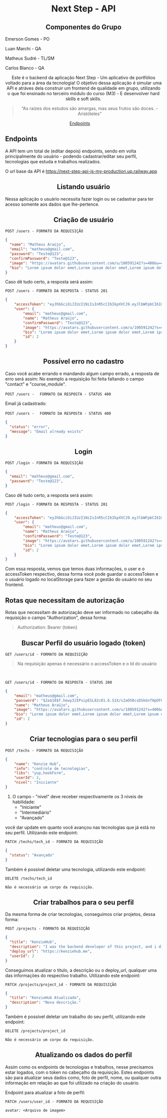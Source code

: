 <h1 align="center">
  Next Step - API
</h1>

<p align = "center">
<h2 align="center">
  Componentes do Grupo  
</h2>

Emerson Gomes - PO

Luan Marchi - QA

Matheus Sudré - TL/SM

Carlos Blanco - QA

</p>

<p align = "center">
Este é o backend da aplicação Next Step - Um aplicativo de portfólios voltado para a área da tecnologia! O objetivo dessa aplicação é simular uma API e atráves dela construir um frontend de qualidade em grupo, utilizando o que foi ensinado no terceiro módulo do curso (M3) - E desenvolver hard skills e soft skills.
</p>

<blockquote align="center">“As raízes dos estudos são amargas, mas seus frutos são doces. - Aristóteles”</blockquote>

<p align="center">
  <a href="#endpoints">Endpoints</a>&nbsp;&nbsp;&nbsp;&nbsp;&nbsp;&nbsp;
</p>

## **Endpoints**

A API tem um total de (editar depois) endpoints, sendo em volta principalmente do usuário - podendo cadastrar/editar seu perfil, tecnologias que estuda e trabalhos realizados. <br/>

O url base da API é https://next-step-api-js-my-production.up.railway.app


<h2 align ='center'> Listando usuário </h2>

Nessa aplicação o usuário necessita fazer login ou se cadastrar para ter acesso somente aos dados que lhe-pertence.

<h2 align ='center'> Criação de usuário </h2>

`POST /users - FORMATO DA REQUISIÇÃO`

```json
{  
  "name": "Matheus Araújo",
  "email": "matheus@gmail.com",
  "password": "Teste@123",
  "confirmPassword": "Teste@123",
  "image": "https://avatars.githubusercontent.com/u/100591242?s=400&u=4959ce9ec57cec5a891d320ac12c5fbf1214163c&v=4",
  "bio": "Lorem ipsum dolor emet,Lorem ipsum dolor emet,Lorem ipsum dolor emet" 
}
```

Caso dê tudo certo, a resposta será assim:

`POST /users - FORMATO DA RESPOSTA - STATUS 201`

```json
{
	"accessToken": "eyJhbGciOiJIUzI1NiIsInR5cCI6IkpXVCJ9.eyJlbWFpbCI6Im1hdGhldXNAZ21haWwuY29tIiwiaWF0IjoxNjYyMTI0ODA4LCJleHAiOjE2NjIxMjg0MDgsInN1YiI6IjIifQ.VzKejBcOImVccOttUBwfr-GNXTw04S3CbnySkCQaAT8",
	"user": {
		"email": "matheus@gmail.com",
		"name": "Matheus Araújo",
		"confirmPassword": "Teste@123",
		"image": "https://avatars.githubusercontent.com/u/100591242?s=400&u=4959ce9ec57cec5a891d320ac12c5fbf1214163c&v=4",
		"bio": "Lorem ipsum dolor emet,Lorem ipsum dolor emet,Lorem ipsum dolor emet",
		"id": 2
	}
}
```

<h2 align ='center'> Possível erro no cadastro</h2>

Caso você acabe errando e mandando algum campo errado, a resposta de erro será assim:
No exemplo a requisição foi feita faltando o campo "contact" e "course_module".

`POST /users - `
` FORMATO DA RESPOSTA - STATUS 400`

Email já cadastrado:

`POST /users - `
` FORMATO DA RESPOSTA - STATUS 400`

```json
{
  "status": "error",
  "message": "Email already exists"
}
```

<h2 align = "center"> Login </h2>

`POST /login - FORMATO DA REQUISIÇÃO`

```json
{
  "email": "matheus@gmail.com",
  "password": "Teste@123",
}
```

Caso dê tudo certo, a resposta será assim:

`POST /login - FORMATO DA RESPOSTA - STATUS 201`

```json
{
	"accessToken": "eyJhbGciOiJIUzI1NiIsInR5cCI6IkpXVCJ9.eyJlbWFpbCI6Im1hdGhldXNAZ21haWwuY29tIiwiaWF0IjoxNjYyMTI1MjI2LCJleHAiOjE2NjIxMjg4MjYsInN1YiI6IjIifQ.isSqp4hSZrYxBbfkm9xO9zrwIqj58V7dBtf8CMS9oAw",
	"user": {
		"email": "matheus@gmail.com",
		"name": "Matheus Araújo",
		"confirmPassword": "Teste@123",
		"image": "https://avatars.githubusercontent.com/u/100591242?s=400&u=4959ce9ec57cec5a891d320ac12c5fbf1214163c&v=4",
		"bio": "Lorem ipsum dolor emet,Lorem ipsum dolor emet,Lorem ipsum dolor emet",
		"id": 2
	}
}
```

Com essa resposta, vemos que temos duas informações, o user e o accessToken respectivo, dessa forma você pode guardar o accessToken e o usuário logado no localStorage para fazer a gestão do usuário no seu frontend.

## Rotas que necessitam de autorização

Rotas que necessitam de autorização deve ser informado no cabeçalho da requisição o campo "Authorization", dessa forma:

> Authorization: Bearer {token}

<h2 align ='center'> Buscar Perfil do usuário logado (token) </h2>

`GET /users/id - FORMATO DA REQUISIÇÃO`

<blockquote>Na requisição apenas é necessário o accessToken e o Id do usuário</blockquote>

<br>

`GET /users/id - FORMATO DA RESPOSTA - STATUS 200`

```json
{
	"email": "matheus@gmail.com",
	"password": "$2a$10$f.hewy3JIPxipESL82c81.6.S1X/s2aOS0csDSkGnfHpOFGMnlW7W",
	"name": "Matheus Araújo",	
	"image": "https://avatars.githubusercontent.com/u/100591242?s=400&u=4959ce9ec57cec5a891d320ac12c5fbf1214163c&v=4",
	"bio": "Lorem ipsum dolor emet,Lorem ipsum dolor emet,Lorem ipsum dolor emet",
	"id": 2
}
```

<h2 align ='center'> Criar tecnologias para o seu perfil </h2>

`POST /techs - FORMATO DA REQUISIÇÃO`

```json (Alterar depois)
{
	"name": "Kenzie Hub",
	"info": "controle de tecnologias",
	"libs": "yup,hookForm",
	"userId": 2,
	"nivel": "Iniciante"
}
```

1. O campo - "nivel" deve receber respectivamente os 3 níveis de habilidade:
   - "Iniciante"
   - "Intermediário"
   - "Avançado"

você dar update em quanto você avançou nas tecnologias que já está no seu perfil. Utilizando este endpoint:

`PATCH /techs/tech_id - FORMATO DA REQUISIÇÃO`

```json
{
  "status": "Avançado"
}
```

Também é possível deletar uma tecnologia, utilizando este endpoint:

`DELETE /techs/tech_id`

```
Não é necessário um corpo da requisição.
```

<h2 align ='center'> Criar trabalhos para o seu perfil </h2>

Da mesma forma de criar tecnologias, conseguimos criar projetos, dessa forma:

`POST /projects - FORMATO DA REQUISIÇÃO`

```json
{
  "title": "KenzieHub",
  "description": "I was the backend developer of this project, and i did it using Typescript and NodeJS",
  "deploy_url": "https://kenziehub.me",
  "userId": 2
}
```

Conseguimos atualizar o titulo, a descrição ou o deploy_url, qualquer uma das informações do respectivo trabalho.
Utilizando este endpoint:

`PATCH /projects/project_id - FORMATO DA REQUISIÇÃO`

```json
{
  "title": "KenzieHub Atualizado",
  "description": "Nova descrição."
}
```

Também é possível deletar um trabalho do seu perfil, utilizando este endpoint:

`DELETE /projects/project_id`

```
Não é necessário um corpo da requisição.
```

<h2 align ='center'> Atualizando os dados do perfil </h2>

Assim como os endpoints de tecnologias e trabalhos, nesse precisamos estar logados, com o token no cabeçalho da requisição. Estes endpoints são para atualizar seus dados como, foto de perfil, nome, ou qualquer outra informação em relação ao que foi utilizado na criação do usuário.

Endpoint para atualizar a foto de perfil:

`PATCH /users/user_id - FORMATO DA REQUISIÇÃO`

```multipart
avatar: <Arquivo de imagem>
```

